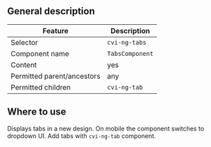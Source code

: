 ## General description

| Feature                    | Description     |
|----------------------------|-----------------|
| Selector                   | `cvi-ng-tabs`   |
| Component name             | `TabsComponent` |
| Content                    | yes             |
| Permitted parent/ancestors | any             |
| Permitted children         | `cvi-ng-tab`    |

## Where to use

Displays tabs in a new design. On mobile the component switches to dropdown UI. Add tabs with `cvi-ng-tab` component.
